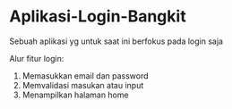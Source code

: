 # Aplikasi-Login-Bangkit
Sebuah aplikasi yg untuk saat ini berfokus pada login saja 

Alur fitur login: 
1. Memasukkan email dan password
2. Memvalidasi masukan atau input
3. Menampilkan halaman home 
